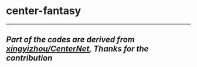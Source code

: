 # center-fantasy
<!--a facy ideation and play-->
------
*Part of the codes are derived from [xingyizhou/CenterNet](https://github.com/xingyizhou/CenterNet), Thanks for the contribution*  
------
